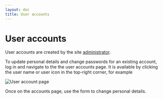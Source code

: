 ```yaml
---
layout: doc
title: User accounts
---
```


# User accounts

User accounts are created by the site [administrator](admin.html). 

To update personal details and change passwords for an existing account, log in and navigate to the the user accounts page. It is available by clicking the user name or user icon in the top-right corner, for example

![User account page](accounts.jpg)

Once on the accounts page, use the form to change personal details. 
